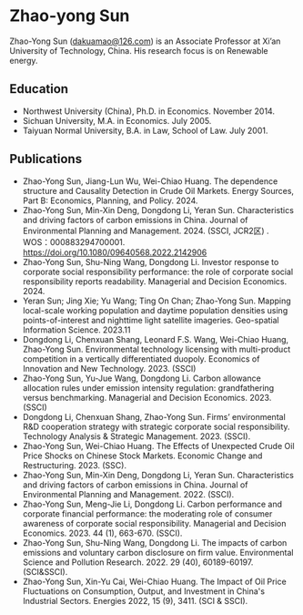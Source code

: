 # Zhao-yong Sun

Zhao-Yong Sun (dakuamao@126.com) is an Associate Professor at Xi’an University of Technology, China. His research focus is on Renewable energy.
## Education
- Northwest University (China), Ph.D. in Economics. November 2014.
- Sichuan University, M.A. in Economics. July 2005.
- Taiyuan Normal University, B.A. in Law, School of Law. July 2001.

## Publications 
* Zhao-Yong Sun, Jiang-Lun Wu, Wei-Chiao Huang. The dependence structure and Causality Detection in Crude Oil Markets. Energy Sources, Part B: Economics, Planning, and Policy. 2024.
* Zhao-Yong Sun, Min-Xin Deng, Dongdong Li, Yeran Sun. Characteristics and driving factors of carbon emissions in China. Journal of Environmental Planning and Management. 2024. (SSCI, JCR2区) . WOS：000883294700001. https://doi.org/10.1080/09640568.2022.2142906
* Zhao-Yong Sun, Shu-Ning Wang, Dongdong Li. Investor response to corporate social responsibility performance: the role of corporate social responsibility reports readability. Managerial and Decision Economics. 2024.
* Yeran Sun; Jing Xie; Yu Wang; Ting On Chan; Zhao-Yong Sun. Mapping local-scale working population and daytime population densities using points-of-interest and nighttime light satellite imageries. Geo-spatial Information Science. 2023.11
* Dongdong Li, Chenxuan Shang, Leonard F.S. Wang, Wei-Chiao Huang, Zhao-Yong Sun. Environmental technology licensing with multi-product competition in a vertically differentiated duopoly. Economics of Innovation and New Technology. 2023. (SSCI) 
* Zhao-Yong Sun, Yu-Jue Wang, Dongdong Li. Carbon allowance allocation rules under emission intensity regulation: grandfathering versus benchmarking. Managerial and Decision Economics. 2023. (SSCI) 
* Dongdong Li, Chenxuan Shang, Zhao-Yong Sun. Firms’ environmental R&D cooperation strategy with strategic corporate social responsibility. Technology Analysis & Strategic Management. 2023. (SSCI).
* Zhao-Yong Sun, Wei-Chiao Huang. The Effects of Unexpected Crude Oil Price Shocks on Chinese Stock Markets. Economic Change and Restructuring. 2023. (SSC).
* Zhao-Yong Sun, Min-Xin Deng, Dongdong Li, Yeran Sun. Characteristics and driving factors of carbon emissions in China. Journal of Environmental Planning and Management. 2022. (SSCI). 
* Zhao-Yong Sun, Meng-Jie Li, Dongdong Li. Carbon performance and corporate financial performance: the moderating role of consumer awareness of corporate social responsibility. Managerial and Decision Economics. 2023. 44 (1), 663-670. (SSCI). 
* Zhao-Yong Sun, Shu-Ning Wang, Dongdong Li. The impacts of carbon emissions and voluntary carbon disclosure on firm value. Environmental Science and  Pollution Research. 2022. 29 (40), 60189-60197. (SCI&SSCI). 
* Zhao-Yong Sun, Xin-Yu Cai, Wei-Chiao Huang. The Impact of Oil Price Fluctuations on Consumption, Output, and Investment in China's Industrial Sectors. Energies 2022, 15 (9), 3411. (SCI & SSCI).
